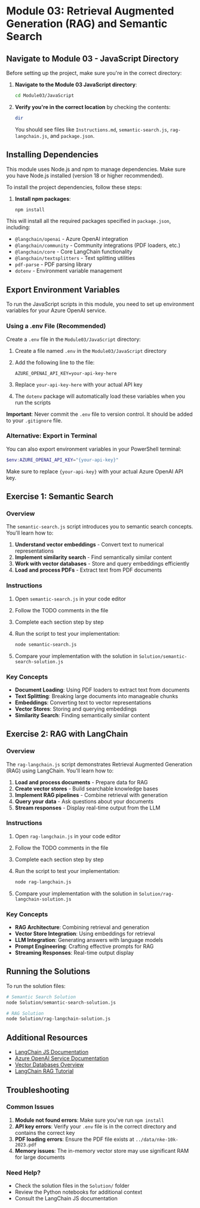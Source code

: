 # Module 03: Retrieval Augmented Generation (RAG) and Semantic Search

## Navigate to Module 03 - JavaScript Directory

Before setting up the project, make sure you're in the correct directory:

1. **Navigate to the Module 03 JavaScript directory**:

   ```bash
   cd Module03/JavaScript
   ```

2. **Verify you're in the correct location** by checking the contents:

   ```bash
   dir
   ```

   You should see files like `Instructions.md`, `semantic-search.js`, `rag-langchain.js`, and `package.json`.

## Installing Dependencies

This module uses Node.js and npm to manage dependencies. Make sure you have Node.js installed (version 18 or higher recommended).

To install the project dependencies, follow these steps:

1. **Install npm packages**:

   ```bash
   npm install
   ```

This will install all the required packages specified in `package.json`, including:
- `@langchain/openai` - Azure OpenAI integration
- `@langchain/community` - Community integrations (PDF loaders, etc.)
- `@langchain/core` - Core LangChain functionality
- `@langchain/textsplitters` - Text splitting utilities
- `pdf-parse` - PDF parsing library
- `dotenv` - Environment variable management

## Export Environment Variables

To run the JavaScript scripts in this module, you need to set up environment variables for your Azure OpenAI service.

### Using a .env File (Recommended)

Create a `.env` file in the `Module03/JavaScript` directory:

1. Create a file named `.env` in the `Module03/JavaScript` directory
2. Add the following line to the file:

   ```text
   AZURE_OPENAI_API_KEY=your-api-key-here
   ```

3. Replace `your-api-key-here` with your actual API key
4. The `dotenv` package will automatically load these variables when you run the scripts

**Important**: Never commit the `.env` file to version control. It should be added to your `.gitignore` file.

### Alternative: Export in Terminal

You can also export environment variables in your PowerShell terminal:

```powershell
$env:AZURE_OPENAI_API_KEY="{your-api-key}"
```

Make sure to replace `{your-api-key}` with your actual Azure OpenAI API key.

## Exercise 1: Semantic Search

### Overview

The `semantic-search.js` script introduces you to semantic search concepts. You'll learn how to:

1. **Understand vector embeddings** - Convert text to numerical representations
2. **Implement similarity search** - Find semantically similar content
3. **Work with vector databases** - Store and query embeddings efficiently
4. **Load and process PDFs** - Extract text from PDF documents

### Instructions

1. Open `semantic-search.js` in your code editor
2. Follow the TODO comments in the file
3. Complete each section step by step
4. Run the script to test your implementation:

   ```bash
   node semantic-search.js
   ```

5. Compare your implementation with the solution in `Solution/semantic-search-solution.js`

### Key Concepts

- **Document Loading**: Using PDF loaders to extract text from documents
- **Text Splitting**: Breaking large documents into manageable chunks
- **Embeddings**: Converting text to vector representations
- **Vector Stores**: Storing and querying embeddings
- **Similarity Search**: Finding semantically similar content

## Exercise 2: RAG with LangChain

### Overview

The `rag-langchain.js` script demonstrates Retrieval Augmented Generation (RAG) using LangChain. You'll learn how to:

1. **Load and process documents** - Prepare data for RAG
2. **Create vector stores** - Build searchable knowledge bases
3. **Implement RAG pipelines** - Combine retrieval with generation
4. **Query your data** - Ask questions about your documents
5. **Stream responses** - Display real-time output from the LLM

### Instructions

1. Open `rag-langchain.js` in your code editor
2. Follow the TODO comments in the file
3. Complete each section step by step
4. Run the script to test your implementation:

   ```bash
   node rag-langchain.js
   ```

5. Compare your implementation with the solution in `Solution/rag-langchain-solution.js`

### Key Concepts

- **RAG Architecture**: Combining retrieval and generation
- **Vector Store Integration**: Using embeddings for retrieval
- **LLM Integration**: Generating answers with language models
- **Prompt Engineering**: Crafting effective prompts for RAG
- **Streaming Responses**: Real-time output display

## Running the Solutions

To run the solution files:

```bash
# Semantic Search Solution
node Solution/semantic-search-solution.js

# RAG Solution
node Solution/rag-langchain-solution.js
```

## Additional Resources

- [LangChain JS Documentation](https://js.langchain.com/docs/get_started/introduction)
- [Azure OpenAI Service Documentation](https://learn.microsoft.com/en-us/azure/ai-services/openai/)
- [Vector Databases Overview](https://www.pinecone.io/learn/vector-database/)
- [LangChain RAG Tutorial](https://js.langchain.com/docs/tutorials/rag)

## Troubleshooting

### Common Issues

1. **Module not found errors**: Make sure you've run `npm install`
2. **API key errors**: Verify your `.env` file is in the correct directory and contains the correct key
3. **PDF loading errors**: Ensure the PDF file exists at `../data/nke-10k-2023.pdf`
4. **Memory issues**: The in-memory vector store may use significant RAM for large documents

### Need Help?

- Check the solution files in the `Solution/` folder
- Review the Python notebooks for additional context
- Consult the LangChain JS documentation
